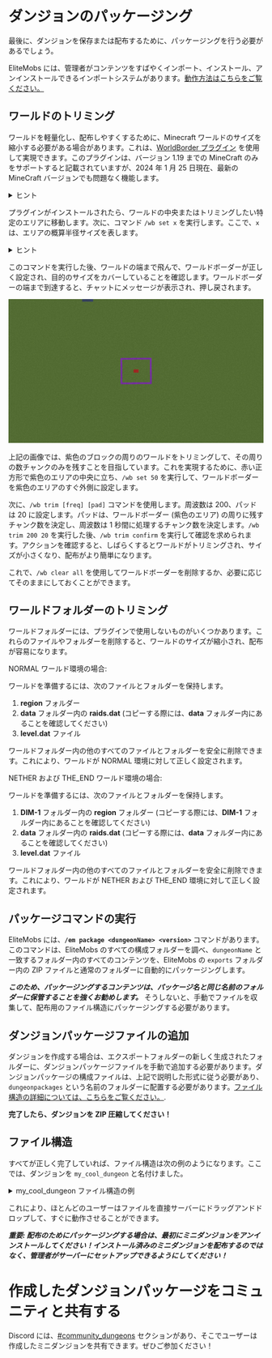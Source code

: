 # ダンジョンのパッケージング

最後に、ダンジョンを保存または配布するために、パッケージングを行う必要があるでしょう。

EliteMobs には、管理者がコンテンツをすばやくインポート、インストール、アンインストールできるインポートシステムがあります。[動作方法はこちらをご覧ください。]($language$/elitemobs/setup.md)

## ワールドのトリミング

ワールドを軽量化し、配布しやすくするために、Minecraft ワールドのサイズを縮小する必要がある場合があります。これは、[WorldBorder プラグイン](https://www.spigotmc.org/resources/worldborder-1-15.80466/) を使用して実現できます。このプラグインは、バージョン 1.19 までの MineCraft のみをサポートすると記載されていますが、2024 年 1 月 25 日現在、最新の MineCraft バージョンでも問題なく機能します。

<details>
<summary>ヒント</summary>
初めてこれを行う場合は、万が一に備えて、ワールドのバックアップを作成することをお勧めします。
</details>

プラグインがインストールされたら、ワールドの中央またはトリミングしたい特定のエリアに移動します。次に、コマンド `/wb set x` を実行します。ここで、`x` は、エリアの概算半径サイズを表します。

<details>
<summary>ヒント</summary>
<code>/wb</code> が機能しない場合は、<code>/worldborder:wb</code> を試してください。
</details>

このコマンドを実行した後、ワールドの端まで飛んで、ワールドボーダーが正しく設定され、目的のサイズをカバーしていることを確認します。ワールドボーダーの端まで到達すると、チャットにメッセージが表示され、押し戻されます。

![trim_pic_1.jpg](../../../img/wiki/trim_pic_1.jpg)

上記の画像では、紫色のブロックの周りのワールドをトリミングして、その周りの数チャンクのみを残すことを目指しています。これを実現するために、赤い正方形で紫色のエリアの中央に立ち、`/wb set 50` を実行して、ワールドボーダーを紫色のエリアのすぐ外側に設定します。

次に、`/wb trim [freq] [pad]` コマンドを使用します。周波数は 200、パッドは 20 に設定します。パッドは、ワールドボーダー (紫色のエリア) の周りに残すチャンク数を決定し、周波数は 1 秒間に処理するチャンク数を決定します。`/wb trim 200 20` を実行した後、`/wb trim confirm` を実行して確認を求められます。アクションを確認すると、しばらくするとワールドがトリミングされ、サイズが小さくなり、配布がより簡単になります。

これで、`/wb clear all` を使用してワールドボーダーを削除するか、必要に応じてそのままにしておくことができます。

## ワールドフォルダーのトリミング

ワールドフォルダーには、プラグインで使用しないものがいくつかあります。これらのファイルやフォルダーを削除すると、ワールドのサイズが縮小され、配布が容易になります。

NORMAL ワールド環境の場合:

ワールドを準備するには、次のファイルとフォルダーを保持します。

1. **region** フォルダー
2. **data** フォルダー内の **raids.dat** (コピーする際には、**data** フォルダー内にあることを確認してください)
3. **level.dat** ファイル

ワールドフォルダー内の他のすべてのファイルとフォルダーを安全に削除できます。これにより、ワールドが NORMAL 環境に対して正しく設定されます。

NETHER および THE_END ワールド環境の場合:

ワールドを準備するには、次のファイルとフォルダーを保持します。

1. **DIM-1** フォルダー内の **region** フォルダー (コピーする際には、**DIM-1** フォルダー内にあることを確認してください)
2. **data** フォルダー内の **raids.dat** (コピーする際には、**data** フォルダー内にあることを確認してください)
3. **level.dat** ファイル

ワールドフォルダー内の他のすべてのファイルとフォルダーを安全に削除できます。これにより、ワールドが NETHER および THE_END 環境に対して正しく設定されます。

## パッケージコマンドの実行

EliteMobs には、**`/em package <dungeonName> <version>`** コマンドがあります。このコマンドは、EliteMobs のすべての構成フォルダーを調べ、`dungeonName` と一致するフォルダー内のすべてのコンテンツを、EliteMobs の `exports` フォルダー内の ZIP ファイルと通常のフォルダーに自動的にパッケージングします。

***このため、パッケージングするコンテンツは、パッケージ名と同じ名前のフォルダーに保管することを強くお勧めします。*** そうしないと、手動でファイルを収集して、配布用のファイル構造にパッケージングする必要があります。

## ダンジョンパッケージファイルの追加

ダンジョンを作成する場合は、エクスポートフォルダーの新しく生成されたフォルダーに、ダンジョンパッケージファイルを手動で追加する必要があります。ダンジョンパッケージの構成ファイルは、上記で説明した形式に従う必要があり、`dungeonpackages` という名前のフォルダーに配置する必要があります。[ファイル構造の詳細については、こちらをご覧ください。](#file-structure).

**完了したら、ダンジョンを ZIP 圧縮してください！**

## ファイル構造

すべてが正しく完了していれば、ファイル構造は次の例のようになります。ここでは、ダンジョンを `my_cool_dungeon` と名付けました。

<details>
<summary>my_cool_dungeon ファイル構造の例</summary>

- my_cool_dungeon.zip
    * dungeonpackages
        * my_cool_dungeon.yml <- ここにダンジョンパッケージの構成ファイルが配置されます
    * worldcontainer
        * [ワールドフォルダーがここに配置されます]
    * wormholes
        * my_cool_dungeon
            * [ワームホールがここに配置されます]
    * npcs
        * my_cool_dungeon
            * [NPC がここに配置されます]
    * customtreasurechests
        * my_cool_dungeon
            * [宝箱がここに配置されます]
    * customquests
        * my_cool_dungeon
            * [クエストがここに配置されます]
    * customitems
        * my_cool_dungeon
            * [カスタムアイテムがここに配置されます]
    * custombosses
        * my_cool_dungeon
            * [カスタムボスがここに配置されます]
    * customarenas
        * my_cool_dungeon
            * [カスタムアリーナがここに配置されます]
    * powers
        * my_cool_dungeon
            * [カスタムパワーがここに配置されます]
    * world_blueprints
        * my_cool_dungeon
            * [ワールドフォルダーがここに配置されます。インスタンス化されたダンジョンに使用されます]
    * customevents
        * my_cool_dungeon
            * [カスタムイベントがここに配置されます]
    * customspawns
        * my_cool_dungeon
            * [カスタムスポーンがここに配置されます]
    * models
        * [ModelEngine bbmodel 形式のモデルがここに配置されます。フォルダーを受け付けます]

</details>

これにより、ほとんどのユーザーはファイルを直接サーバーにドラッグアンドドロップして、すぐに動作させることができます。

***重要: 配布のためにパッケージングする場合は、最初にミニダンジョンをアンインストールしてください！インストール済みのミニダンジョンを配布するのではなく、管理者がサーバーにセットアップできるようにしてください！***

# 作成したダンジョンパッケージをコミュニティと共有する

Discord には、[#community_dungeons](https://discord.gg/7Pnd7EjdZq "#community_dungeons") セクションがあり、そこでユーザーは作成したミニダンジョンを共有できます。ぜひご参加ください！


```





